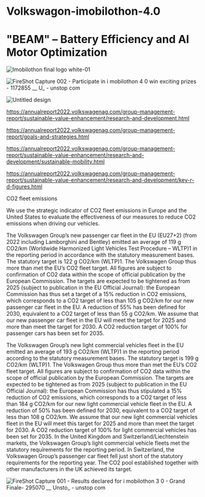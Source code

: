 # Volkswagon-imobilothon-4.0
# "BEAM" – Battery Efficiency and AI Motor Optimization

![Imobilothon final logo white-01](https://github.com/user-attachments/assets/001da05b-7826-43e6-b13a-109afc08d02a)


![FireShot Capture 002 - Participate in i mobilothon 4 0   win exciting prizes  - 1172855 __ U_ - unstop com](https://github.com/user-attachments/assets/b3389c54-4b89-4420-8025-76f9ce5bd73d)

![Untitled design](https://github.com/user-attachments/assets/11edd1c9-3eae-4608-95cc-ab6e02459e13)

https://annualreport2022.volkswagenag.com/group-management-report/sustainable-value-enhancement/research-and-development.html

https://annualreport2022.volkswagenag.com/group-management-report/goals-and-strategies.html

https://annualreport2022.volkswagenag.com/group-management-report/sustainable-value-enhancement/research-and-development/sustainable-mobility.html

https://annualreport2022.volkswagenag.com/group-management-report/sustainable-value-enhancement/research-and-development/key-r-d-figures.html

CO2 fleet emissions

We use the strategic indicator of CO2 fleet emissions in Europe and the United States to evaluate the effectiveness of our measures to reduce CO2 emissions when driving our vehicles.

The Volkswagen Group’s new passenger car fleet in the EU (EU27+2) (from 2022 including Lamborghini and Bentley) emitted an average of 119 g CO2/km (Worldwide Harmonized Light Vehicles Test Procedure – WLTP)1 in the reporting period in accordance with the statutory measurement bases. The statutory target is 122 g CO2/km (WLTP)1. The Volkswagen Group thus more than met the EU’s CO2 fleet target. All figures are subject to confirmation of CO2 data within the scope of official publication by the European Commission. The targets are expected to be tightened as from 2025 (subject to publication in the EU Official Journal): the European Commission has thus set a target of a 15% reduction in CO2 emissions, which corresponds to a CO2 target of less than 105 g CO2/km for our new passenger car fleet in the EU. A reduction of 55% has been defined for 2030, equivalent to a CO2 target of less than 55 g CO2/km. We assume that our new passenger car fleet in the EU will meet the target for 2025 and more than meet the target for 2030. A CO2 reduction target of 100% for passenger cars has been set for 2035.

The Volkswagen Group’s new light commercial vehicles fleet in the EU emitted an average of 193 g CO2/km (WLTP)1 in the reporting period according to the statutory measurement bases. The statutory target is 199 g CO2/km (WLTP)1. The Volkswagen Group thus more than met the EU’s CO2 fleet target. All figures are subject to confirmation of CO2 data within the scope of official publication by the European Commission. The targets are expected to be tightened as from 2025 (subject to publication in the EU Official Journal): the European Commission has thus stipulated a 15% reduction of CO2 emissions, which corresponds to a CO2 target of less than 184 g CO2/km for our new light commercial vehicle fleet in the EU. A reduction of 50% has been defined for 2030, equivalent to a CO2 target of less than 108 g CO2/km. We assume that our new light commercial vehicles fleet in the EU will meet this target for 2025 and more than meet the target for 2030. A CO2 reduction target of 100% for light commercial vehicles has been set for 2035. In the United Kingdom and Switzerland/Liechtenstein markets, the Volkswagen Group’s light commercial vehicle fleets met the statutory requirements for the reporting period. In Switzerland, the Volkswagen Group’s passenger car fleet fell just short of the statutory requirements for the reporting year. The CO2 pool established together with other manufacturers in the UK achieved its target.



![FireShot Capture 001 - Results declared for i mobilothon 3 0 - Grand Finale- 295070 __ Unsto_ - unstop com](https://github.com/user-attachments/assets/0310206d-9069-49a7-a594-56a5d5af1627)
